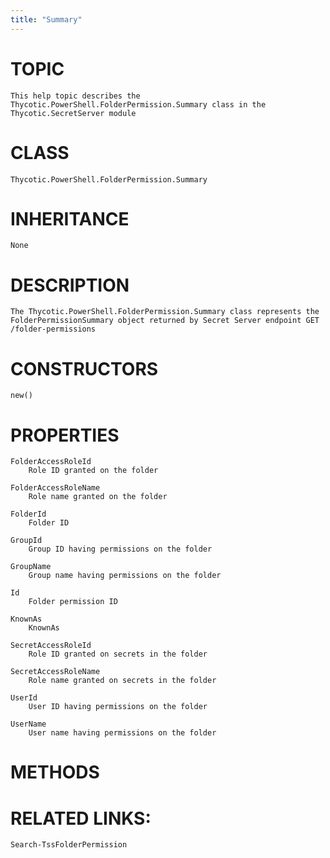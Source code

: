 ```yaml
---
title: "Summary"
---
```


# TOPIC
    This help topic describes the Thycotic.PowerShell.FolderPermission.Summary class in the Thycotic.SecretServer module

# CLASS
    Thycotic.PowerShell.FolderPermission.Summary

# INHERITANCE
    None

# DESCRIPTION
    The Thycotic.PowerShell.FolderPermission.Summary class represents the FolderPermissionSummary object returned by Secret Server endpoint GET /folder-permissions

# CONSTRUCTORS
    new()

# PROPERTIES
    FolderAccessRoleId
        Role ID granted on the folder

    FolderAccessRoleName
        Role name granted on the folder

    FolderId
        Folder ID

    GroupId
        Group ID having permissions on the folder

    GroupName
        Group name having permissions on the folder

    Id
        Folder permission ID

    KnownAs
        KnownAs

    SecretAccessRoleId
        Role ID granted on secrets in the folder

    SecretAccessRoleName
        Role name granted on secrets in the folder

    UserId
        User ID having permissions on the folder

    UserName
        User name having permissions on the folder

# METHODS

# RELATED LINKS:
    Search-TssFolderPermission